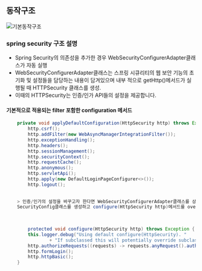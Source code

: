 ## 동작구조
![기본동작구조](https://user-images.githubusercontent.com/99226598/183640439-2577f2e2-f1f2-46fc-893c-9326063cc3b1.png)


  ### spring security 구조 설명 
  
- Spring Security의 의존성을 추가한 경우 WebSecurityConfigurerAdapter클래스가 자동 실행
- WebSecurityConfigurerAdapter클래스는 스프링 시큐리티의 웹 보안 기능의 초기화 및 설정들을 담당하는 내용이 담겨있으며 내부 적으로 getHttp()메서드가 실행될 때 HTTPSecurity 클래스를 생성.
- 이때의 HTTPSecurity는 인증/인가 API들의 설정을 제공합니다.

#### 기본적으로 적용되는 filter 포함한 configuration 메서드
```java
	private void applyDefaultConfiguration(HttpSecurity http) throws Exception {
		http.csrf();
		http.addFilter(new WebAsyncManagerIntegrationFilter());
		http.exceptionHandling();
		http.headers();
		http.sessionManagement();
		http.securityContext();
		http.requestCache();
		http.anonymous();
		http.servletApi();
		http.apply(new DefaultLoginPageConfigurer<>());
		http.logout();
  
    
    > 인증/인가의 설정을 바꾸고자 한다면 WebSecurityConfigurerAdapter클래스를 상속한 
    SecurityConfig클래스를 생성하고 configure(HttpSecurity http)메서드를 override하며 설정해야한다.
    

    
    	protected void configure(HttpSecurity http) throws Exception {
		this.logger.debug("Using default configure(HttpSecurity). "
				+ "If subclassed this will potentially override subclass configure(HttpSecurity).");
		http.authorizeRequests((requests) -> requests.anyRequest().authenticated());
		http.formLogin();
		http.httpBasic();
	}
  ```
  
